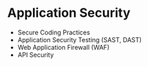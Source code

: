 # Application Security

- Secure Coding Practices
- Application Security Testing (SAST, DAST)
- Web Application Firewall (WAF)
- API Security